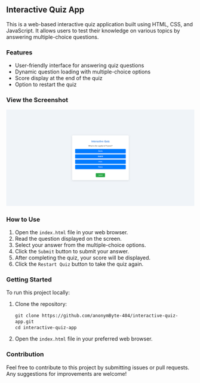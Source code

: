 <h2>Interactive Quiz App</h2>

<p>This is a web-based interactive quiz application built using HTML, CSS, and JavaScript. It allows users to test their knowledge on various topics by answering multiple-choice questions.</p>

<h3>Features</h3>
<ul>
    <li>User-friendly interface for answering quiz questions</li>
    <li>Dynamic question loading with multiple-choice options</li>
    <li>Score display at the end of the quiz</li>
    <li>Option to restart the quiz</li>
</ul>

<h3>View the Screenshot</h3>
<p align="center">
    <img src="../../_screenshots/interactive-quiz-app.png" alt="Interactive Quiz App Screenshot" />
</p>

<h3>How to Use</h3>
<ol>
    <li>Open the <code>index.html</code> file in your web browser.</li>
    <li>Read the question displayed on the screen.</li>
    <li>Select your answer from the multiple-choice options.</li>
    <li>Click the <code>Submit</code> button to submit your answer.</li>
    <li>After completing the quiz, your score will be displayed.</li>
    <li>Click the <code>Restart Quiz</code> button to take the quiz again.</li>
</ol>

<h3>Getting Started</h3>
<p>To run this project locally:</p>
<ol>
    <li>Clone the repository:</li>
    <pre><code>git clone https://github.com/anonymByte-404/interactive-quiz-app.git
cd interactive-quiz-app</code></pre>
    <li>Open the <code>index.html</code> file in your preferred web browser.</li>
</ol>

<h3>Contribution</h3>
<p>Feel free to contribute to this project by submitting issues or pull requests. Any suggestions for improvements are welcome!</p>
